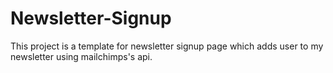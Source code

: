 # Newsletter-Signup
This project is a template for newsletter signup page which adds user to my newsletter using mailchimps's api.

